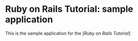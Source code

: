 # Ruby on Rails Tutorial: sample application

This is the sample application for the
[*Ruby on Rails Tutorial*]
